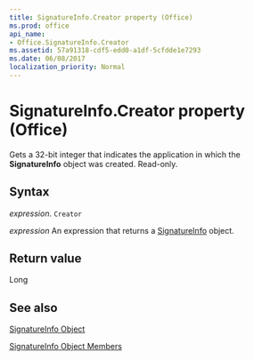 ```yaml
---
title: SignatureInfo.Creator property (Office)
ms.prod: office
api_name:
- Office.SignatureInfo.Creator
ms.assetid: 57a91318-cdf5-edd0-a1df-5cfdde1e7293
ms.date: 06/08/2017
localization_priority: Normal
---
```



# SignatureInfo.Creator property (Office)

Gets a 32-bit integer that indicates the application in which the  **SignatureInfo** object was created. Read-only.


## Syntax

_expression_. `Creator`

 _expression_ An expression that returns a [SignatureInfo](Office.SignatureInfo.md) object.


## Return value

Long


## See also


[SignatureInfo Object](Office.SignatureInfo.md)



[SignatureInfo Object Members](./overview/Library-Reference/signatureinfo-members-office.md)

